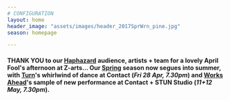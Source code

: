 ```yaml
---
# CONFIGURATION
layout: home
header_image: "assets/images/header_2017SprWrn_pine.jpg"
season: homepage

---
```

#### THANK YOU to our [Haphazard](/current/2017-haphazard) audience, artists + team for a lovely April Fool's afternoon at Z-arts… Our [Spring](/current/2017-spring) season now segues into summer, with [Turn](/current/2017-turn)'s whirlwind of dance at Contact (*Fri 28 Apr, 7.30pm*) and [Works Ahead](/current/2017-worksahead)'s sample of new performance at Contact + STUN Studio (*11+12 May, 7.30pm*).
